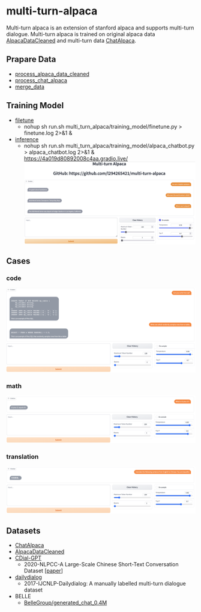 # multi-turn-alpaca
Multi-turn alpaca is an extension of stanford alpaca and supports multi-turn dialogue. Multi-turn alpaca is trained on original alpaca data [AlpacaDataCleaned](https://github.com/gururise/AlpacaDataCleaned) and multi-turn data [ChatAlpaca](https://github.com/cascip/ChatAlpaca).

## Prapare Data
- [process_alpaca_data_cleaned](multi_turn_alpaca/prepare_data/process_alpaca_data_cleaned.py)
- [process_chat_alpaca](multi_turn_alpaca/prepare_data/process_chat_alpaca.py)
- [merge_data](multi_turn_alpaca/prepare_data/merge_data.py)

## Training Model
- [filetune](multi_turn_alpaca/training_model/finetune.py)
  - nohup sh run.sh multi_turn_alpaca/training_model/finetune.py > finetune.log 2>&1 &
- [inference](multi_turn_alpaca/training_model/alpaca_chatbot.py)
    - nohup sh run.sh multi_turn_alpaca/training_model/alpaca_chatbot.py > alpaca_chatbot.log 2>&1 &
    https://4a019d80892008c4aa.gradio.live/
    ![](./figures/dialogue_interface.png)
    
## Cases
### code
![](./figures/code.png)

### math
![](./figures/math.png)

### translation
![](./figures/translation.png)

## Datasets
- [ChatAlpaca](https://github.com/cascip/ChatAlpaca)
- [AlpacaDataCleaned](https://github.com/gururise/AlpacaDataCleaned)
- [CDial-GPT](https://github.com/thu-coai/CDial-GPT)
    - 2020-NLPCC-A Large-Scale Chinese Short-Text Conversation Dataset [[paper](https://arxiv.org/abs/2008.03946)]
- [dailydialog](http://yanran.li/dailydialog)
    - 2017-IJCNLP-Dailydialog: A manually labelled multi-turn dialogue dataset
- BELLE
    - [BelleGroup/generated_chat_0.4M](https://huggingface.co/datasets/BelleGroup/generated_chat_0.4M)